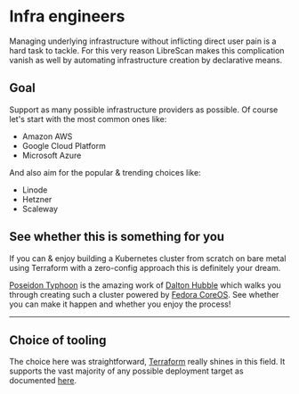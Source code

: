 # Infra engineers

Managing underlying infrastructure without inflicting direct user pain is a hard task to tackle.
For this very reason LibreScan makes this complication vanish as well by automating infrastructure creation by declarative means.

## Goal

Support as many possible infrastructure providers as possible.
Of course let's start with the most common ones like:

- Amazon AWS
- Google Cloud Platform
- Microsoft Azure

And also aim for the popular & trending choices like:

- Linode
- Hetzner
- Scaleway

## See whether this is something for you

If you can & enjoy building a Kubernetes cluster from scratch on bare metal using Terraform with a zero-config approach this is definitely your dream.

[Poseidon Typhoon](https://github.com/poseidon/typhoon) is the amazing work of [Dalton Hubble](https://github.com/dghubble) which walks you through creating such a cluster powered by [Fedora CoreOS](https://typhoon.psdn.io/fedora-coreos/bare-metal/). See whether you can make it happen and whether you enjoy the process!

---

## Choice of tooling

The choice here was straightforward, [Terraform](https://www.terraform.io) really shines in this field.
It supports the vast majority of any possible deployment target as documented [here](https://registry.terraform.io/browse/providers).
